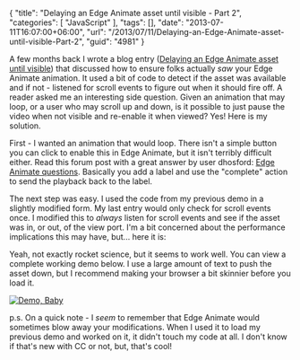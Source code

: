 {
	"title": "Delaying an Edge Animate asset until visible - Part 2",
	"categories": [
		"JavaScript"
	],
	"tags": [],
	"date": "2013-07-11T16:07:00+06:00",
	"url": "/2013/07/11/Delaying-an-Edge-Animate-asset-until-visible-Part-2",
	"guid": "4981"
}

A few months back I wrote a blog entry (<a href="http://www.raymondcamden.com/index.cfm/2013/4/3/Delaying-an-Edge-Animate-asset-until-visible">Delaying an Edge Animate asset until visible</a>) that discussed how to ensure folks actually <i>saw</i> your Edge Animate animation. It used a bit of code to detect if the asset was available and if not - listened for scroll events to figure out when it should fire off. A reader asked me an interesting side question. Given an animation that may loop, or a user who may scroll up and down, is it possible to just pause the video when not visible and re-enable it when viewed? Yes! Here is my solution.
<!--more-->
First - I wanted an animation that would loop. There isn't a simple button you can click to enable this in Edge Animate, but it isn't terribly difficult either. Read this forum post with a great answer by user dhosford: <a href="http://forums.adobe.com/thread/1085379">Edge Animate questions</a>. Basically you add a label and use the "complete" action to send the playback back to the label. 

The next step was easy. I used the code from my previous demo in a slightly modified form. My last entry would only check for scroll events once. I modified this to <i>always</i> listen for scroll events and see if the asset was in, or out, of the view port. I'm a bit concerned about the performance implications this may have, but... here it is:

<script src="https://gist.github.com/cfjedimaster/5978764.js"></script>

Yeah, not exactly rocket science, but it seems to work well. You can view a complete working demo below. I use a large amount of text to push the asset down, but I recommend making your browser a bit skinnier before you load it.

<a href="http://www.raymondcamden.com/demos/2013/jul/11/delaywhileinvisible/Untitled-1.html"><img src="https://static.raymondcamden.com/images/icon_128.png" title="Demo, Baby" border="0"></a>

p.s. On a quick note - I <i>seem</i> to remember that Edge Animate would sometimes blow away your modifications. When I used it to load my previous demo and worked on it, it didn't touch my code at all. I don't know if that's new with CC or not, but, that's cool!